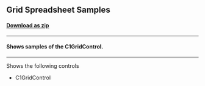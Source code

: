 ## Grid Spreadsheet Samples
#### [Download as zip](https://grapecity.github.io/DownGit/#/home?url=https://github.com/GrapeCity/ComponentOne-WPF-Samples/tree/master/NET_9/GridControl/Spreadsheet)
____
#### Shows samples of the C1GridControl.
____
Shows the following controls

* C1GridControl
